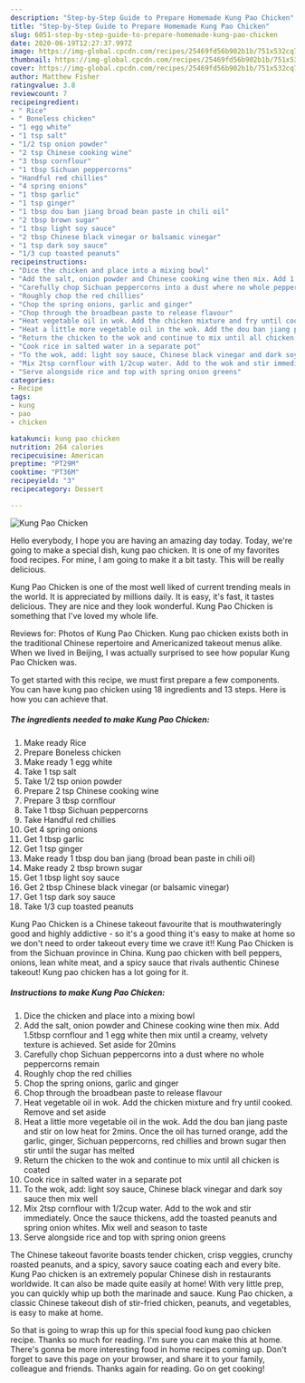 ```yaml
---
description: "Step-by-Step Guide to Prepare Homemade Kung Pao Chicken"
title: "Step-by-Step Guide to Prepare Homemade Kung Pao Chicken"
slug: 6051-step-by-step-guide-to-prepare-homemade-kung-pao-chicken
date: 2020-06-19T12:27:37.997Z
image: https://img-global.cpcdn.com/recipes/25469fd56b902b1b/751x532cq70/kung-pao-chicken-recipe-main-photo.jpg
thumbnail: https://img-global.cpcdn.com/recipes/25469fd56b902b1b/751x532cq70/kung-pao-chicken-recipe-main-photo.jpg
cover: https://img-global.cpcdn.com/recipes/25469fd56b902b1b/751x532cq70/kung-pao-chicken-recipe-main-photo.jpg
author: Matthew Fisher
ratingvalue: 3.8
reviewcount: 7
recipeingredient:
- " Rice"
- " Boneless chicken"
- "1 egg white"
- "1 tsp salt"
- "1/2 tsp onion powder"
- "2 tsp Chinese cooking wine"
- "3 tbsp cornflour"
- "1 tbsp Sichuan peppercorns"
- "Handful red chillies"
- "4 spring onions"
- "1 tbsp garlic"
- "1 tsp ginger"
- "1 tbsp dou ban jiang broad bean paste in chili oil"
- "2 tbsp brown sugar"
- "1 tbsp light soy sauce"
- "2 tbsp Chinese black vinegar or balsamic vinegar"
- "1 tsp dark soy sauce"
- "1/3 cup toasted peanuts"
recipeinstructions:
- "Dice the chicken and place into a mixing bowl"
- "Add the salt, onion powder and Chinese cooking wine then mix. Add 1.5tbsp cornflour and 1 egg white then mix until a creamy, velvety texture is achieved. Set aside for 20mins"
- "Carefully chop Sichuan peppercorns into a dust where no whole peppercorns remain"
- "Roughly chop the red chillies"
- "Chop the spring onions, garlic and ginger"
- "Chop through the broadbean paste to release flavour"
- "Heat vegetable oil in wok. Add the chicken mixture and fry until cooked. Remove and set aside"
- "Heat a little more vegetable oil in the wok. Add the dou ban jiang paste and stir on low heat for 2mins. Once the oil has turned orange, add the garlic, ginger, Sichuan peppercorns, red chillies and brown sugar then stir until the sugar has melted"
- "Return the chicken to the wok and continue to mix until all chicken is coated"
- "Cook rice in salted water in a separate pot"
- "To the wok, add: light soy sauce, Chinese black vinegar and dark soy sauce then mix well"
- "Mix 2tsp cornflour with 1/2cup water. Add to the wok and stir immediately. Once the sauce thickens, add the toasted peanuts and spring onion whites. Mix well and season to taste"
- "Serve alongside rice and top with spring onion greens"
categories:
- Recipe
tags:
- kung
- pao
- chicken

katakunci: kung pao chicken 
nutrition: 264 calories
recipecuisine: American
preptime: "PT29M"
cooktime: "PT36M"
recipeyield: "3"
recipecategory: Dessert

---
```



![Kung Pao Chicken](https://img-global.cpcdn.com/recipes/25469fd56b902b1b/751x532cq70/kung-pao-chicken-recipe-main-photo.jpg)

Hello everybody, I hope you are having an amazing day today. Today, we're going to make a special dish, kung pao chicken. It is one of my favorites food recipes. For mine, I am going to make it a bit tasty. This will be really delicious.

Kung Pao Chicken is one of the most well liked of current trending meals in the world. It is appreciated by millions daily. It is easy, it's fast, it tastes delicious. They are nice and they look wonderful. Kung Pao Chicken is something that I've loved my whole life.

Reviews for: Photos of Kung Pao Chicken. Kung pao chicken exists both in the traditional Chinese repertoire and Americanized takeout menus alike. When we lived in Beijing, I was actually surprised to see how popular Kung Pao Chicken was.


To get started with this recipe, we must first prepare a few components. You can have kung pao chicken using 18 ingredients and 13 steps. Here is how you can achieve that.

<!--inarticleads1-->

##### The ingredients needed to make Kung Pao Chicken:

1. Make ready  Rice
1. Prepare  Boneless chicken
1. Make ready 1 egg white
1. Take 1 tsp salt
1. Take 1/2 tsp onion powder
1. Prepare 2 tsp Chinese cooking wine
1. Prepare 3 tbsp cornflour
1. Take 1 tbsp Sichuan peppercorns
1. Take Handful red chillies
1. Get 4 spring onions
1. Get 1 tbsp garlic
1. Get 1 tsp ginger
1. Make ready 1 tbsp dou ban jiang (broad bean paste in chili oil)
1. Make ready 2 tbsp brown sugar
1. Get 1 tbsp light soy sauce
1. Get 2 tbsp Chinese black vinegar (or balsamic vinegar)
1. Get 1 tsp dark soy sauce
1. Take 1/3 cup toasted peanuts


Kung Pao Chicken is a Chinese takeout favourite that is mouthwateringly good and highly addictive - so it&#39;s a good thing it&#39;s easy to make at home so we don&#39;t need to order takeout every time we crave it!! Kung Pao Chicken is from the Sichuan province in China. Kung pao chicken with bell peppers, onions, lean white meat, and a spicy sauce that rivals authentic Chinese takeout! Kung pao chicken has a lot going for it. 

<!--inarticleads2-->

##### Instructions to make Kung Pao Chicken:

1. Dice the chicken and place into a mixing bowl
1. Add the salt, onion powder and Chinese cooking wine then mix. Add 1.5tbsp cornflour and 1 egg white then mix until a creamy, velvety texture is achieved. Set aside for 20mins
1. Carefully chop Sichuan peppercorns into a dust where no whole peppercorns remain
1. Roughly chop the red chillies
1. Chop the spring onions, garlic and ginger
1. Chop through the broadbean paste to release flavour
1. Heat vegetable oil in wok. Add the chicken mixture and fry until cooked. Remove and set aside
1. Heat a little more vegetable oil in the wok. Add the dou ban jiang paste and stir on low heat for 2mins. Once the oil has turned orange, add the garlic, ginger, Sichuan peppercorns, red chillies and brown sugar then stir until the sugar has melted
1. Return the chicken to the wok and continue to mix until all chicken is coated
1. Cook rice in salted water in a separate pot
1. To the wok, add: light soy sauce, Chinese black vinegar and dark soy sauce then mix well
1. Mix 2tsp cornflour with 1/2cup water. Add to the wok and stir immediately. Once the sauce thickens, add the toasted peanuts and spring onion whites. Mix well and season to taste
1. Serve alongside rice and top with spring onion greens


The Chinese takeout favorite boasts tender chicken, crisp veggies, crunchy roasted peanuts, and a spicy, savory sauce coating each and every bite. Kung Pao chicken is an extremely popular Chinese dish in restaurants worldwide. It can also be made quite easily at home! With very little prep, you can quickly whip up both the marinade and sauce. Kung Pao chicken, a classic Chinese takeout dish of stir-fried chicken, peanuts, and vegetables, is easy to make at home. 

So that is going to wrap this up for this special food kung pao chicken recipe. Thanks so much for reading. I'm sure you can make this at home. There's gonna be more interesting food in home recipes coming up. Don't forget to save this page on your browser, and share it to your family, colleague and friends. Thanks again for reading. Go on get cooking!
